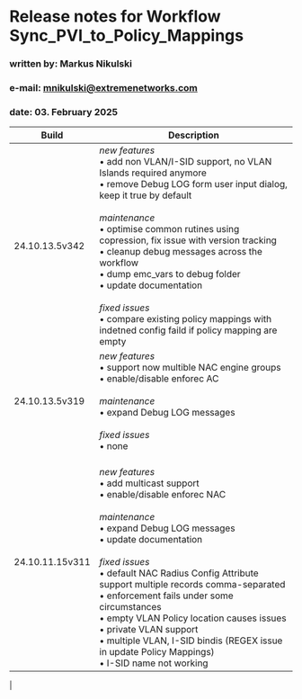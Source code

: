 # Release notes for Workflow **Sync_PVI_to_Policy_Mappings**
### written by:   Markus Nikulski
### e-mail:       mnikulski@extremenetworks.com
### date:         03. February 2025

| Build | Description |
| ------------- | ------- |
|24.10.13.5v342|*new features*<br>	• add non VLAN/I-SID support, no VLAN Islands required anymore<br>	• remove Debug LOG form user input dialog, keep it true by default<br><br>*maintenance*<br>	• optimise common rutines using copression, fix issue with version tracking<br>	• cleanup debug messages across the workflow<br>	• dump emc_vars to debug folder<br>	• update documentation<br><br>*fixed issues*<br>	• compare existing policy mappings with indetned config faild if policy mapping are empty|
|24.10.13.5v319|*new features*<br>	• support now multible NAC engine groups<br>	• enable/disable enforec AC<br><br>*maintenance*<br>	• expand Debug LOG messages<br><br>*fixed issues*<br>	• none|
|24.10.11.15v311|<br>*new features*<br>	• add multicast support<br>	• enable/disable enforec NAC<br><br>*maintenance*<br>	• expand Debug LOG messages<br>	• update documentation<br><br>*fixed issues*<br>	• default NAC Radius Config Attribute support multiple records comma-separated<br>	• enforcement fails under some circumstances<br>	• empty VLAN Policy location causes issues<br>	• private VLAN support<br>	• multiple VLAN, I-SID bindis (REGEX issue in update Policy Mappings)<br>	• I-SID name not working|
|